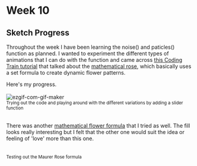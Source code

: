 # Week 10
## Sketch Progress

Throughout the week I have been learning the noise() and paticles() function as planned. I wanted to experiment the different types of animations that I can do with the function and came across [this Coding Train tutorial](https://www.youtube.com/watch?v=f5QBExMNB1I&t=369s) that talked about the [mathematical rose](https://en.wikipedia.org/wiki/Rose_(mathematics)), which basically uses a set formula to create dynamic flower patterns.

Here's my progress.
<br /> <br /> 
<img src="https://i.ibb.co/xMLSVh1/ezgif-com-gif-maker.gif" alt="ezgif-com-gif-maker" border="0"><br /> 
<sub> Trying out the code and playing around with the different variations by adding a slider function </sub>
<br /> <br /> 

There was another [mathematical flower formula](https://en.wikipedia.org/wiki/Maurer_rose) that I tried as well. The fill looks really interesting but I felt that the other one would suit the idea or feeling of 'love' more than this one.
<br /> <br /> 
             <br /> 
<sub> Testing out the Maurer Rose formula </sub>
<br /> <br /> 


